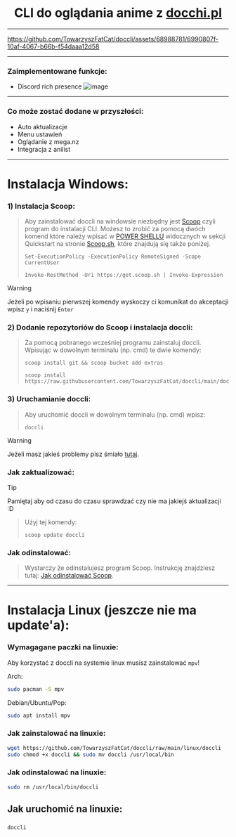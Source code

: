 <h1 align="center">
CLI do oglądania anime z <a href="https://docchi.pl/">docchi.pl</a>
</h1>

---


https://github.com/TowarzyszFatCat/doccli/assets/68988781/6990807f-10af-4067-b66b-f54daaa12d58


---
### Zaimplementowane funkcje:
- Discord rich presence
  ![image](https://github.com/TowarzyszFatCat/doccli/assets/68988781/d4644fc9-3f9f-4181-99d3-3c03d442f74d)

---

### Co może zostać dodane w przyszłości:
- Auto aktualizacje
- Menu ustawień
- Oglądanie z mega.nz
- Integracja z anilist

---

# Instalacja Windows:

### 1) Instalacja Scoop:
> Aby zainstalować doccli na windowsie niezbędny jest <a href="https://scoop.sh/">Scoop</a> czyli program do instalacji CLI.
> Możesz to zrobić za pomocą dwóch komend które należy wpisać w <a href="https://www.google.com/search?q=powershell+jak+w%C5%82%C4%85czy%C4%87">POWER SHELLU</a> widocznych w sekcji Quickstart na stronie <a href="https://scoop.sh/">Scoop.sh</a>, które znajdują się także poniżej.
> ```
> Set-ExecutionPolicy -ExecutionPolicy RemoteSigned -Scope CurrentUser
> ```
> ```
> Invoke-RestMethod -Uri https://get.scoop.sh | Invoke-Expression
> ```

> [!WARNING]
> Jeżeli po wpisaniu pierwszej komendy wyskoczy ci komunikat do akceptacji wpisz `y` i naciśnij `Enter`

### 2) Dodanie repozytoriów do Scoop i instalacja doccli:
> Za pomocą pobranego wcześniej programu zainstaluj doccli. Wpisując w dowolnym terminalu (np. cmd) te dwie komendy:
> ```
> scoop install git && scoop bucket add extras
> ```
> ```
> scoop install https://raw.githubusercontent.com/TowarzyszFatCat/doccli/main/doccli.json
> ```

### 3) Uruchamianie doccli:
> Aby uruchomić doccli w dowolnym terminalu (np. cmd) wpisz:
> ```
> doccli
> ```

> [!WARNING]
> Jeżeli masz jakieś problemy pisz śmiało <a href="https://github.com/TowarzyszFatCat/doccli/issues/new">tutaj</a>.



### Jak zaktualizować:
> [!TIP]
> Pamiętaj aby od czasu do czasu sprawdzać czy nie ma jakiejś aktualizacji :D

> Użyj tej komendy:
> ```
> scoop update doccli
> ```

### Jak odinstalować:
> Wystarczy że odinstalujesz program Scoop. Instrukcję znajdziesz tutaj:
> <a href="https://github.com/ScoopInstaller/Scoop/wiki/Uninstalling-Scoop">Jak odinstalować Scoop</a>.

---
# Instalacja Linux (jeszcze nie ma update'a):

### Wymagagane paczki na linuxie:
Aby korzystać z doccli na systemie linux musisz zainstalować `mpv`!

Arch:
```bash
sudo pacman -S mpv
```

Debian/Ubuntu/Pop:
```bash
sudo apt install mpv
```

### Jak zainstalować na linuxie:
```bash
wget https://github.com/TowarzyszFatCat/doccli/raw/main/linux/doccli
sudo chmod +x doccli && sudo mv doccli /usr/local/bin
```

### Jak odinstalować na linuxie:
```bash
sudo rm /usr/local/bin/doccli
```

## Jak uruchomić na linuxie:
#####
```bash
doccli
```
